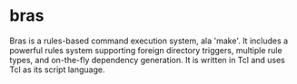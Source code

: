 # bras
Bras is a rules-based command execution system, ala 'make'. It includes a powerful rules system supporting foreign directory triggers, multiple rule types, and on-the-fly dependency generation. It is written in Tcl and uses Tcl as its script language.
